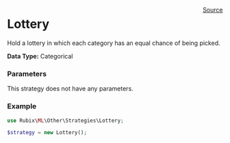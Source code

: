 <span style="float:right;"><a href="https://github.com/RubixML/RubixML/blob/master/src/Other/Strategies/Lottery.php">Source</a></span>

# Lottery
Hold a lottery in which each category has an equal chance of being picked.

**Data Type:** Categorical

### Parameters
This strategy does not have any parameters.

### Example
```php
use Rubix\ML\Other\Strategies\Lottery;

$strategy = new Lottery();
```